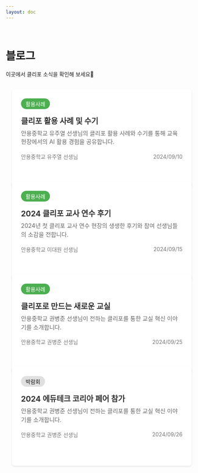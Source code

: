 ```yaml
---
layout: doc
---
```

<br>

# 블로그

<p>이곳에서 클리포 소식을 확인해 보세요🙌</p>

<div class="blog-grid">
  <!-- 첫 번째 포스트 -->
  <a href="first" class="post-link">
    <div class="blog-post">
      <span class="badge badge-new">활용사례</span>
      <h2>클리포 활용 사례 및 수기</h2>
      <p>안용중학교 유주열 선생님의 클리포 활용 사례와 수기를 통해 교육 현장에서의 AI 활용 경험을 공유합니다.</p>
      <div class="author-info">
        <span>안용중학교 유주열 선생님</span>
        <span class="date">2024/09/10</span>
      </div>
    </div>
  </a>

  <!-- 두 번째 포스트 -->
  <a href="second" class="post-link">
    <div class="blog-post">
      <span class="badge badge-new">활용사례</span>
      <h2>2024 클리포 교사 연수 후기</h2>
      <p>2024년 첫 클리포 교사 연수 현장의 생생한 후기와 참여 선생님들의 소감을 전합니다.</p>
      <div class="author-info">
        <span>안용중학교 이대원 선생님</span>
        <span class="date">2024/09/15</span>
      </div>
    </div>
  </a>

  <!-- 세 번째 포스트 -->
  <a href="third" class="post-link">
    <div class="blog-post">
      <span class="badge badge-new">활용사례</span>
      <h2>클리포로 만드는 새로운 교실</h2>
      <p>안용중학교 권병준 선생님이 전하는 클리포를 통한 교실 혁신 이야기를 소개합니다.</p>
      <div class="author-info">
        <span>안용중학교 권병준 선생님</span>
        <span class="date">2024/09/25</span>
      </div>
    </div>
  </a>

  <!-- 네 번째 포스트 -->
  <a href="fourth" class="post-link">
    <div class="blog-post">
      <span class="badge badge">박람회</span>
      <h2>2024 에듀테크 코리아 페어 참가</h2>
      <p>안용중학교 권병준 선생님이 전하는 클리포를 통한 교실 혁신 이야기를 소개합니다.</p>
      <div class="author-info">
        <span>안용중학교 권병준 선생님</span>
        <span class="date">2024/09/26</span>
      </div>
    </div>
  </a>
</div>

<style>
.blog-grid {
  display: grid;
  grid-template-columns: repeat(auto-fill, minmax(300px, 1fr));
  gap: 2rem;
  padding: 1rem;
}

.post-link {
  text-decoration: none;
  color: inherit;
  display: block;
  cursor: pointer;
}

.blog-post {
  background: #ffffff;
  border-radius: 8px;
  padding: 1.5rem;
  box-shadow: 0 2px 4px rgba(0,0,0,0.1);
  transition: transform 0.2s ease;
  height: 100%;
}

.blog-post:hover {
  transform: translateY(-3px);
}

.badge {
  display: inline-block;
  padding: 0.25rem 0.75rem;
  background: #e0e0e0;
  border-radius: 15px;
  font-size: 0.875rem;
  margin-bottom: 0.5rem;
}

.badge-new {
  background: #4CAF50;
  color: white;
}

.blog-post h2 {
  margin: 0.5rem 0;
  font-size: 1.25rem;
  color: #333;
  text-decoration: none;
}

.blog-post p {
  color: #666;
  font-size: 0.95rem;
  line-height: 1.5;
  margin: 0.5rem 0;
  text-decoration: none;
}

.author-info {
  display: flex;
  justify-content: space-between;
  align-items: center;
  margin-top: 1rem;
  font-size: 0.875rem;
  color: #777;
}

/* 추가할 스타일 */
:deep(a) {
  text-decoration: none !important;
  color: inherit !important;
}

:deep(.blog-post *) {
  text-decoration: none !important;
}

/* VitePress 기본 스타일 덮어쓰기 */
.vp-doc a {
  text-decoration: none !important;
  color: inherit !important;
}

.vp-doc a:hover {
  text-decoration: none !important;
  color: inherit !important;
}
</style>
